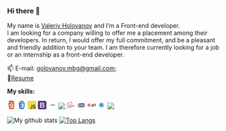 ### Hi there 👋

<!-- <a href="https://t.me/vladyslav_vasylenko">
  <img align="left" alt="Valeriy Holovanov | Telegram" width="22px" src="https://www.svgrepo.com/show/271091/telegram.svg" />
</a>
<a href="https://www.linkedin.com/in/levi09/">
  <img align="left" alt="Valeriy Holovanov | LinkedIn" width="22px" src="https://www.svgrepo.com/show/157006/linkedin.svg" />
</a>
<a href="https://twitter.com/vasylenko__">
  <img align="left" alt="Valeriy Holovanov | Twitter" width="22px" src="https://www.svgrepo.com/show/183608/twitter.svg" />
</a>
<a href="https://www.instagram.com/vladvasylenko_">
  <img align="left" alt="Valeriy Holovanov | Instagram" width="22px" src="https://www.svgrepo.com/show/111199/instagram.svg" />
</a>
<a href="https://www.codewars.com/users/richboyscrytoo">
  <img align="left" alt="Valeriy Holovanov | Codewars" width="22px" src="https://raw.githubusercontent.com/codewars/branding/1ff0d44db52ac4a5e3a1c43277dc35f228eb6983/logo.svg" />
</a>

<br/>
<br/> -->

My name is [Valeriy Holovanov](https://vhweb.github.io/) and I’m a Front-end developer.
<br />
I am looking for a company willing to offer me a placement among their developers. In return, I would offer my full commitment, and be a pleasant and friendly addition to your team. I am therefore currently looking for a job or an internship as a front-end developer.
<br />
<!-- Beside’s programming, I enjoy sport,✈️, watching films📽 and playing the guitar🎸. -->

  
📫 E-mail: golovanov.mbg@gmail.com;
<br />
📝[Resume](https://vhweb.github.io/files/CV_Holovanov_Valeriy.pdf)

**My skills:**  

<code><img height="20" src="https://raw.githubusercontent.com/github/explore/80688e429a7d4ef2fca1e82350fe8e3517d3494d/topics/html/html.png"></code>
<code><img height="20" src="https://raw.githubusercontent.com/github/explore/80688e429a7d4ef2fca1e82350fe8e3517d3494d/topics/css/css.png"></code>
<code><img height="20" src="https://raw.githubusercontent.com/github/explore/80688e429a7d4ef2fca1e82350fe8e3517d3494d/topics/javascript/javascript.png"></code>
<code><img height="20" src="https://raw.githubusercontent.com/github/explore/80688e429a7d4ef2fca1e82350fe8e3517d3494d/topics/bootstrap/bootstrap.png"></code>
<code><img height="20" src="https://raw.githubusercontent.com/github/explore/80688e429a7d4ef2fca1e82350fe8e3517d3494d/topics/jquery/jquery.png"></code>
<code><img height="20" src="https://e7.pngegg.com/pngimages/359/1019/png-clipart-pug-template-processor-html-node-js-npm-technician-cartoon-template-mammal.png"></code>
<code><img height="20" src="https://raw.githubusercontent.com/github/explore/80688e429a7d4ef2fca1e82350fe8e3517d3494d/topics/sass/sass.png"></code>
<code><img height="20" src="https://raw.githubusercontent.com/github/explore/80688e429a7d4ef2fca1e82350fe8e3517d3494d/topics/less/less.png"></code>
<code><img height="20" src="https://raw.githubusercontent.com/github/explore/80688e429a7d4ef2fca1e82350fe8e3517d3494d/topics/git/git.png"></code>
<code><img height="20" src="https://raw.githubusercontent.com/github/explore/80688e429a7d4ef2fca1e82350fe8e3517d3494d/topics/webpack/webpack.png"></code>
<code><img height="20" src="https://www.electriciens-sans-frontieres.org/web/app/themes/esf/node_modules/gulp-notify/assets/gulp-error.png"></code>

![My github stats](https://github-readme-stats.vercel.app/api?username=vhweb&show_icons=true&hide_border=true&theme=default)
[![Top Langs](https://github-readme-stats.vercel.app/api/top-langs/?username=vhweb&layout=compact)](https://github.com/vhweb/github-readme-stats)
<!--
**VhWeb/VhWeb** is a ✨ _special_ ✨ repository because its `README.md` (this file) appears on your GitHub profile.

Here are some ideas to get you started:

- 🔭 I’m currently working on ...
- 🌱 I’m currently learning ...
- 👯 I’m looking to collaborate on ...
- 🤔 I’m looking for help with ...
- 💬 Ask me about ...
- 📫 How to reach me: ...
- 😄 Pronouns: ...
- ⚡ Fun fact: ...
-->
